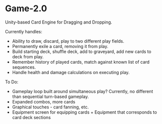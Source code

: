 # Game-2.0

Unity-based Card Engine for Dragging and Dropping.

Currently handles:
* Ability to draw, discard, play to two different play fields.
* Permanently exile a card, removing it from play.
* Build starting deck, shuffle deck, add to graveyard, add new cards to deck from play.  
* Remember history of played cards, match against known list of card sequences.
* Handle health and damage calculations on executing play. 


To Do:
* Gameplay loop built around simultaneous play? Currently, no different than sequential turn-based gameplay.
* Expanded combos, more cards
* Graphical touches - card fanning, etc.
* Equipment screen for equipping cards + Equipment that corresponds to card deck sections
